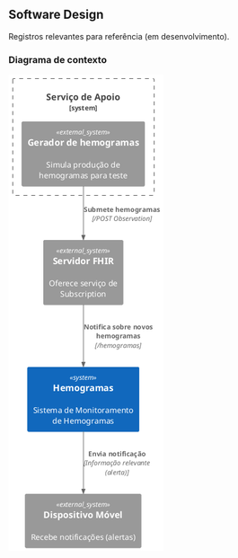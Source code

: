 ## Software Design

Registros relevantes para referência (em desenvolvimento).

### Diagrama de contexto

![](./contexto-geral.png)